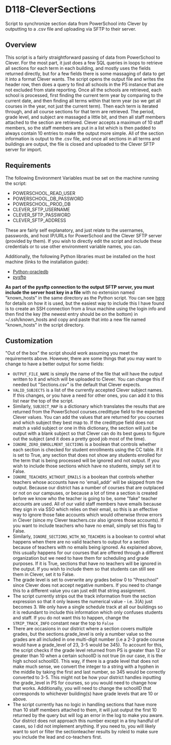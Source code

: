 
# D118-CleverSections

Script to synchronize section data from PowerSchool into Clever by outputting to a .csv file and uploading via SFTP to their server.

## Overview

This script is a fairly straightforward passing of data from PowerSchool to Clever. For the most part, it just does a few SQL queries in loops to retrieve all sections for each term in each building, and mostly uses the fields returned directly, but for a few fields there is some massaging of data to get it into a format Clever wants.
The script opens the output file and writes the header row, then does a query to find all schools in the PS instance that are not excluded from state reporting. Once all the schools are retrieved, each school is processed, first finding the current term year by comparing to the current date, and then finding all terms within that term year (so we get all courses in the year, not just the current term). Then each term is iterated through, and all course sections for that term are retrieved. The period, grade level, and subject are massaged a little bit, and then all staff members attached to the section are retrieved. Clever accepts a maximum of 10 staff members, so the staff members are put in a list which is then padded to always contain 10 entries to make the output more simple. All of the section information is output to the .csv file, and once all sections in all terms and buildings are output, the file is closed and uploaded to the Clever SFTP server for import.

## Requirements

The following Environment Variables must be set on the machine running the script:

- POWERSCHOOL_READ_USER
- POWERSCHOOL_DB_PASSWORD
- POWERSCHOOL_PROD_DB
- CLEVER_SFTP_USERNAME
- CLEVER_SFTP_PASSWORD
- CLEVER_SFTP_ADDRESS

These are fairly self explanatory, and just relate to the usernames, passwords, and host IP/URLs for PowerSchool and the Clever SFTP server (provided by them). If you wish to directly edit the script and include these credentials or to use other environment variable names, you can.

Additionally, the following Python libraries must be installed on the host machine (links to the installation guide):

- [Python-oracledb](https://python-oracledb.readthedocs.io/en/latest/user_guide/installation.html)
- [pysftp](https://pypi.org/project/pysftp/)

**As part of the pysftp connection to the output SFTP server, you must include the server host key in a file** with no extension named "known_hosts" in the same directory as the Python script. You can see [here](https://pysftp.readthedocs.io/en/release_0.2.9/cookbook.html#pysftp-cnopts) for details on how it is used, but the easiest way to include this I have found is to create an SSH connection from a linux machine using the login info and then find the key (the newest entry should be on the bottom) in ~/.ssh/known_hosts and copy and paste that into a new file named "known_hosts" in the script directory.

## Customization

"Out of the box" the script should work assuming you meet the requirements above. However, there are some things that you may want to change to have a better output for some fields:

- `OUTPUT_FILE_NAME` is simply the name of the file that will have the output written to it and which will be uploaded to Clever. You can change this if needed but "Sections.csv" is the default that Clever expects.
- `VALID_SUBJECTS` is a list of the currently accepted Clever subject names. If this changes, or you have a need for other ones, you can add it to this list near the top of the script.
- Similarly, `SUBJECT_MAP` is a dictionary which translates the results that are returned from the PowerSchool courses.credittype field to the expected Clever values. You can add the values that are returned for you courses and which subject they best map to. If the credittype field does not match a valid subject or one in this dictionary, the section will just be output with a blank subject so that Clever can do its best guess to figure out the subject (and it does a pretty good job most of the time).
- `IGNORE_ZERO_ENROLLMENT_SECTIONS` is a boolean that controls whether each section is checked for student enrollments using the CC table. If it is set to True, any section that does not show any students enrolled for the term that is being processed will be ignored and not output. If you wish to include those sections which have no students, simply set it to False.
- `IGNORE_TEACHERS_WITHOUT_EMAILS` is a boolean that controls whether teachers whose accounts have no 'email_addr' will be skipped from the output. Because our district has a number of courses that are outplaced or not on our campuses, or because a lot of time a section is created before we know who the teacher is going to be, some "fake" teacher accounts are used. All of our valid staff members have emails because they sign in via SSO which relies on their email, so this is an effective way to ignore those fake accounts which would otherwise throw errors in Clever (since my Clever teachers.csv also ignores those accounts). If you want to include teachers who have no email, simply set this flag to False.
- Similarly, `IGNORE_SECTIONS_WITH_NO_TEACHERS` is a boolean to control what happens when there are no valid teachers to output for a section because of teachers with no emails being ignored. As explained above, this usually happens for our courses that are offered through a different organization but we need to have them for scheduling and grade purposes. If it is True, sections that have no teachers will be ignored in the output. If you wish to include them so that students can still see them in Clever, set it to False.
- The grade level is set to overwrite any grades below 0 to "Preschool" since Clever does not accept negative numbers. If you need to change this to a different value you can just edit that string assignment.
- The script currently strips out the track information from the section expression so that it only leaves the numerical value - i.e. 3(A) just becomes 3. We only have a single schedule track at all our buildings so it is redundant to include this information which only confuses students and staff. If you do not want this to happen, change the `STRIP_TRACK_INFO` constant near the top to `False`
- There are occasions in our district where a section covers multiple grades, but the sections.grade_level is only a number value so the grades are all included in one multi-digit number (i.e a 2-3 grade course would have a grade_level of 23, 3-5 would be 345). To account for this, the script checks if the grade level returned from PS is greater than 12 or greater than 10 when a certain schoolID is not true (in our case, it is the high school schoolID). This way, if there is a grade level that does not make much sense, we convert the integer to a string with a hyphen in the middle by taking the first and last number, so 345 would be correctly converted to 3-5. This might not be how your district handles inputting the grade_level in PS for courses, so you would need to change how that works. Additionally, you will need to change the schoolID that corresponds to whichever building(s) have grade levels that are 10 or above.
- The script currently has no logic in handling sections that have more than 10 staff members attached to them, it will just output the first 10 returned by the query but will log an error in the log to make you aware. Our district does not approach this number except in a tiny handful of cases, so I did not implement anything. If you need to, you will likely want to sort or filter the sectionteacher results by roleid to make sure you include the lead and co-teachers first.
